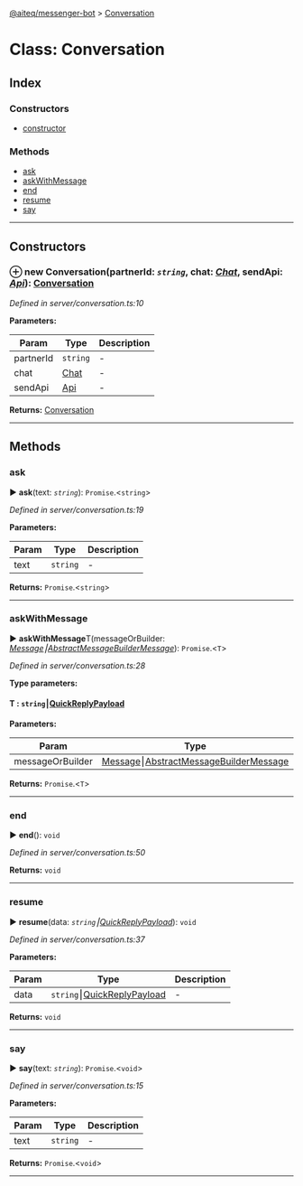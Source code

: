 [@aiteq/messenger-bot](../README.md) > [Conversation](../classes/conversation.md)



# Class: Conversation

## Index

### Constructors

* [constructor](conversation.md#constructor)


### Methods

* [ask](conversation.md#ask)
* [askWithMessage](conversation.md#askwithmessage)
* [end](conversation.md#end)
* [resume](conversation.md#resume)
* [say](conversation.md#say)



---
## Constructors
<a id="constructor"></a>


### ⊕ **new Conversation**(partnerId: *`string`*, chat: *[Chat](chat.md)*, sendApi: *[Api](send.api.md)*): [Conversation](conversation.md)



*Defined in server/conversation.ts:10*



**Parameters:**

| Param | Type | Description |
| ------ | ------ | ------ |
| partnerId | `string`   |  - |
| chat | [Chat](chat.md)   |  - |
| sendApi | [Api](send.api.md)   |  - |





**Returns:** [Conversation](conversation.md)

---



## Methods
<a id="ask"></a>

###  ask

► **ask**(text: *`string`*): `Promise`.<`string`>




*Defined in server/conversation.ts:19*



**Parameters:**

| Param | Type | Description |
| ------ | ------ | ------ |
| text | `string`   |  - |





**Returns:** `Promise`.<`string`>





___

<a id="askwithmessage"></a>

###  askWithMessage

► **askWithMessage**T(messageOrBuilder: *[Message](../modules/send.md#message)⎮[AbstractMessageBuilder](abstractmessagebuilder.md)[Message](../modules/send.md#message)*): `Promise`.<`T`>




*Defined in server/conversation.ts:28*



**Type parameters:**

#### T :  `string`⎮[QuickReplyPayload](../interfaces/webhook.quickreplypayload.md)
**Parameters:**

| Param | Type | Description |
| ------ | ------ | ------ |
| messageOrBuilder | [Message](../modules/send.md#message)⎮[AbstractMessageBuilder](abstractmessagebuilder.md)[Message](../modules/send.md#message)   |  - |





**Returns:** `Promise`.<`T`>





___

<a id="end"></a>

###  end

► **end**(): `void`




*Defined in server/conversation.ts:50*





**Returns:** `void`





___

<a id="resume"></a>

###  resume

► **resume**(data: *`string`⎮[QuickReplyPayload](../interfaces/webhook.quickreplypayload.md)*): `void`




*Defined in server/conversation.ts:37*



**Parameters:**

| Param | Type | Description |
| ------ | ------ | ------ |
| data | `string`⎮[QuickReplyPayload](../interfaces/webhook.quickreplypayload.md)   |  - |





**Returns:** `void`





___

<a id="say"></a>

###  say

► **say**(text: *`string`*): `Promise`.<`void`>




*Defined in server/conversation.ts:15*



**Parameters:**

| Param | Type | Description |
| ------ | ------ | ------ |
| text | `string`   |  - |





**Returns:** `Promise`.<`void`>





___


